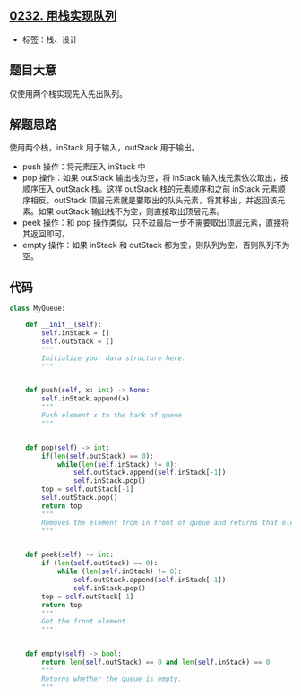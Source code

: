 ## [0232. 用栈实现队列](https://leetcode-cn.com/problems/implement-queue-using-stacks/)

- 标签：栈、设计

## 题目大意

仅使用两个栈实现先入先出队列。

## 解题思路

使用两个栈，inStack 用于输入，outStack 用于输出。

- push 操作：将元素压入 inStack 中
- pop 操作：如果 outStack 输出栈为空，将 inStack 输入栈元素依次取出，按顺序压入 outStack 栈。这样 outStack 栈的元素顺序和之前 inStack 元素顺序相反，outStack 顶层元素就是要取出的队头元素，将其移出，并返回该元素。如果 outStack 输出栈不为空，则直接取出顶层元素。
- peek 操作：和 pop 操作类似，只不过最后一步不需要取出顶层元素，直接将其返回即可。
- empty 操作：如果 inStack 和 outStack 都为空，则队列为空，否则队列不为空。

## 代码

```Python
class MyQueue:

    def __init__(self):
        self.inStack = []
        self.outStack = []
        """
        Initialize your data structure here.
        """


    def push(self, x: int) -> None:
        self.inStack.append(x)
        """
        Push element x to the back of queue.
        """


    def pop(self) -> int:
        if(len(self.outStack) == 0):
            while(len(self.inStack) != 0):
                self.outStack.append(self.inStack[-1])
                self.inStack.pop()
        top = self.outStack[-1]
        self.outStack.pop()
        return top
        """
        Removes the element from in front of queue and returns that element.
        """


    def peek(self) -> int:
        if (len(self.outStack) == 0):
            while (len(self.inStack) != 0):
                self.outStack.append(self.inStack[-1])
                self.inStack.pop()
        top = self.outStack[-1]
        return top
        """
        Get the front element.
        """


    def empty(self) -> bool:
        return len(self.outStack) == 0 and len(self.inStack) == 0
        """
        Returns whether the queue is empty.
        """
```

